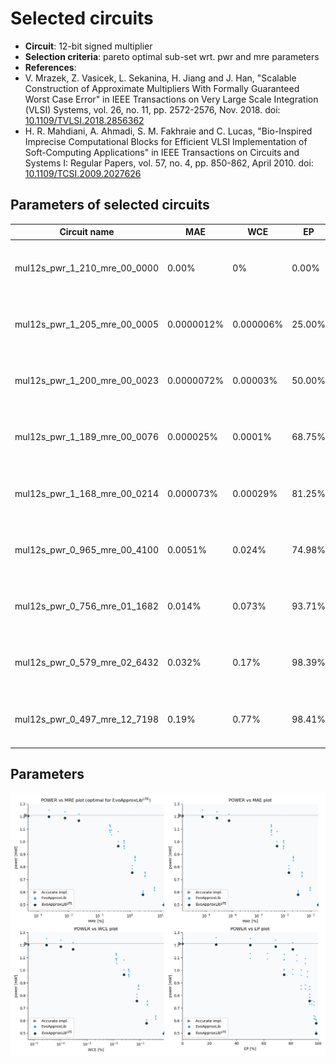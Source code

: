
Selected circuits
===================
 - **Circuit**: 12-bit signed multiplier
 - **Selection criteria**: pareto optimal sub-set wrt. pwr and mre parameters
 - **References**: 
  - V. Mrazek, Z. Vasicek, L. Sekanina, H. Jiang and J. Han, "Scalable Construction of Approximate Multipliers With Formally Guaranteed Worst Case Error" in IEEE Transactions on Very Large Scale Integration (VLSI) Systems, vol. 26, no. 11, pp. 2572-2576, Nov. 2018. doi: [10.1109/TVLSI.2018.2856362](https://dx.doi.org/10.1109/TVLSI.2018.2856362)
  - H. R. Mahdiani, A. Ahmadi, S. M. Fakhraie and C. Lucas, "Bio-Inspired Imprecise Computational Blocks for Efficient VLSI Implementation of Soft-Computing Applications" in IEEE Transactions on Circuits and Systems I: Regular Papers, vol. 57, no. 4, pp. 850-862, April 2010. doi: [10.1109/TCSI.2009.2027626](https://dx.doi.org/10.1109/TCSI.2009.2027626)


Parameters of selected circuits
----------------------------

| Circuit name | MAE | WCE | EP | MRE | MSE | Download |
| --- |  --- | --- | --- | --- | --- | --- | 
| mul12s_pwr_1_210_mre_00_0000 | 0.00% | 0% | 0.00% | 0% | 0.00 |  [[Verilog generic](mul12s_pwr_1_210_mre_00_0000_gen.v)] [[Verilog PDK45](mul12s_pwr_1_210_mre_00_0000_pdk45.v)]  [[C](mul12s_pwr_1_210_mre_00_0000.c)] |
| mul12s_pwr_1_205_mre_00_0005 | 0.0000012% | 0.000006% | 25.00% | 0.00047% | 0.20 |  [[Verilog generic](mul12s_pwr_1_205_mre_00_0005_gen.v)] [[Verilog PDK45](mul12s_pwr_1_205_mre_00_0005_pdk45.v)]  [[C](mul12s_pwr_1_205_mre_00_0005.c)] |
| mul12s_pwr_1_200_mre_00_0023 | 0.0000072% | 0.00003% | 50.00% | 0.0023% | 3.80 |  [[Verilog generic](mul12s_pwr_1_200_mre_00_0023_gen.v)] [[Verilog PDK45](mul12s_pwr_1_200_mre_00_0023_pdk45.v)]  [[C](mul12s_pwr_1_200_mre_00_0023.c)] |
| mul12s_pwr_1_189_mre_00_0076 | 0.000025% | 0.0001% | 68.75% | 0.0076% | 34.20 |  [[Verilog generic](mul12s_pwr_1_189_mre_00_0076_gen.v)] [[Verilog PDK45](mul12s_pwr_1_189_mre_00_0076_pdk45.v)]  [[C](mul12s_pwr_1_189_mre_00_0076.c)] |
| mul12s_pwr_1_168_mre_00_0214 | 0.000073% | 0.00029% | 81.25% | 0.021% | 248.20 |  [[Verilog generic](mul12s_pwr_1_168_mre_00_0214_gen.v)] [[Verilog PDK45](mul12s_pwr_1_168_mre_00_0214_pdk45.v)]  [[C](mul12s_pwr_1_168_mre_00_0214.c)] |
| mul12s_pwr_0_965_mre_00_4100 | 0.0051% | 0.024% | 74.98% | 0.41% | 1398101.75 |  [[Verilog generic](mul12s_pwr_0_965_mre_00_4100_gen.v)] [[Verilog PDK45](mul12s_pwr_0_965_mre_00_4100_pdk45.v)]  [[C](mul12s_pwr_0_965_mre_00_4100.c)] |
| mul12s_pwr_0_756_mre_01_1682 | 0.014% | 0.073% | 93.71% | 1.2% | 9786716.25 |  [[Verilog generic](mul12s_pwr_0_756_mre_01_1682_gen.v)] [[Verilog PDK45](mul12s_pwr_0_756_mre_01_1682_pdk45.v)]  [[C](mul12s_pwr_0_756_mre_01_1682.c)] |
| mul12s_pwr_0_579_mre_02_6432 | 0.032% | 0.17% | 98.39% | 2.6% | 48933638.25 |  [[Verilog generic](mul12s_pwr_0_579_mre_02_6432_gen.v)] [[Verilog PDK45](mul12s_pwr_0_579_mre_02_6432_pdk45.v)]  [[C](mul12s_pwr_0_579_mre_02_6432.c)] |
| mul12s_pwr_0_497_mre_12_7198 | 0.19% | 0.77% | 98.41% | 13% | 1864368350.10 |  [[Verilog generic](mul12s_pwr_0_497_mre_12_7198_gen.v)] [[Verilog PDK45](mul12s_pwr_0_497_mre_12_7198_pdk45.v)]  [[C](mul12s_pwr_0_497_mre_12_7198.c)] |
    
Parameters
--------------
![Parameters figure](fig.png)
             